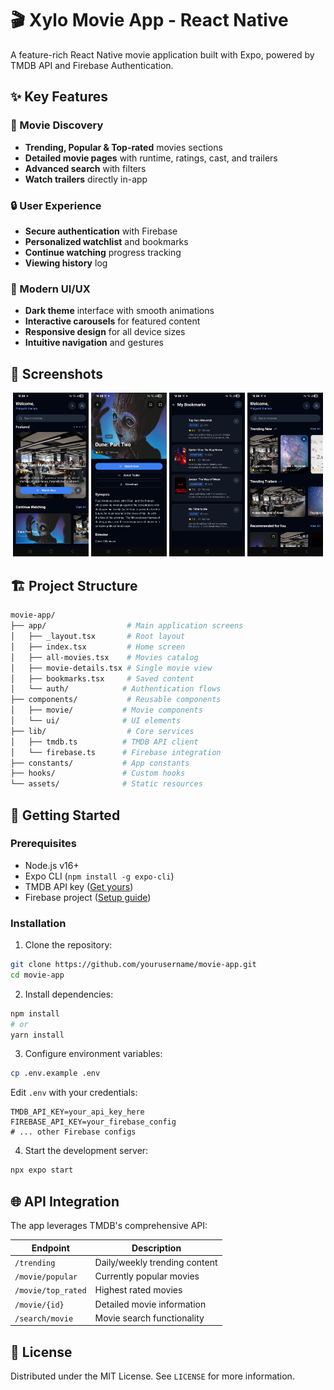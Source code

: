 # 🎬 Xylo Movie App - React Native

A feature-rich React Native movie application built with Expo, powered by TMDB API and Firebase Authentication.

## ✨ Key Features

### 🎥 Movie Discovery
- **Trending, Popular & Top-rated** movies sections
- **Detailed movie pages** with runtime, ratings, cast, and trailers
- **Advanced search** with filters
- **Watch trailers** directly in-app

### 🔒 User Experience
- **Secure authentication** with Firebase
- **Personalized watchlist** and bookmarks
- **Continue watching** progress tracking
- **Viewing history** log

### 🎨 Modern UI/UX
- **Dark theme** interface with smooth animations
- **Interactive carousels** for featured content
- **Responsive design** for all device sizes
- **Intuitive navigation** and gestures

## 📸 Screenshots

<div align="center">
  <img src="assets/screenshots/4.jpg" width="24%" alt="Home Screen" />
  <img src="assets/screenshots/2.jpg" width="24%" alt="Movie Details" />
  <img src="assets/screenshots/1.jpg" width="24%" alt="Search" />
  <img src="assets/screenshots/3.jpg" width="24%" alt="Watchlist" />
</div>

## 🏗 Project Structure

```bash
movie-app/
├── app/                  # Main application screens
│   ├── _layout.tsx       # Root layout
│   ├── index.tsx         # Home screen
│   ├── all-movies.tsx    # Movies catalog
│   ├── movie-details.tsx # Single movie view
│   ├── bookmarks.tsx     # Saved content
│   └── auth/            # Authentication flows
├── components/           # Reusable components
│   ├── movie/           # Movie components
│   └── ui/              # UI elements
├── lib/                  # Core services
│   ├── tmdb.ts          # TMDB API client
│   └── firebase.ts      # Firebase integration
├── constants/           # App constants
├── hooks/               # Custom hooks
└── assets/              # Static resources
```

## 🚀 Getting Started

### Prerequisites

- Node.js v16+
- Expo CLI (`npm install -g expo-cli`)
- TMDB API key ([Get yours](https://www.themoviedb.org/settings/api))
- Firebase project ([Setup guide](https://firebase.google.com/docs/web/setup))

### Installation

1. Clone the repository:
```bash
git clone https://github.com/yourusername/movie-app.git
cd movie-app
```

2. Install dependencies:
```bash
npm install
# or
yarn install
```

3. Configure environment variables:
```bash
cp .env.example .env
```
Edit `.env` with your credentials:
```env
TMDB_API_KEY=your_api_key_here
FIREBASE_API_KEY=your_firebase_config
# ... other Firebase configs
```

4. Start the development server:
```bash
npx expo start
```

## 🌐 API Integration

The app leverages TMDB's comprehensive API:

| Endpoint | Description |
|----------|-------------|
| `/trending` | Daily/weekly trending content |
| `/movie/popular` | Currently popular movies |
| `/movie/top_rated` | Highest rated movies |
| `/movie/{id}` | Detailed movie information |
| `/search/movie` | Movie search functionality |

## 📜 License

Distributed under the MIT License. See `LICENSE` for more information.
